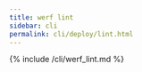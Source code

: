 ```yaml
---
title: werf lint
sidebar: cli
permalink: cli/deploy/lint.html
---
```


{% include /cli/werf_lint.md %}
